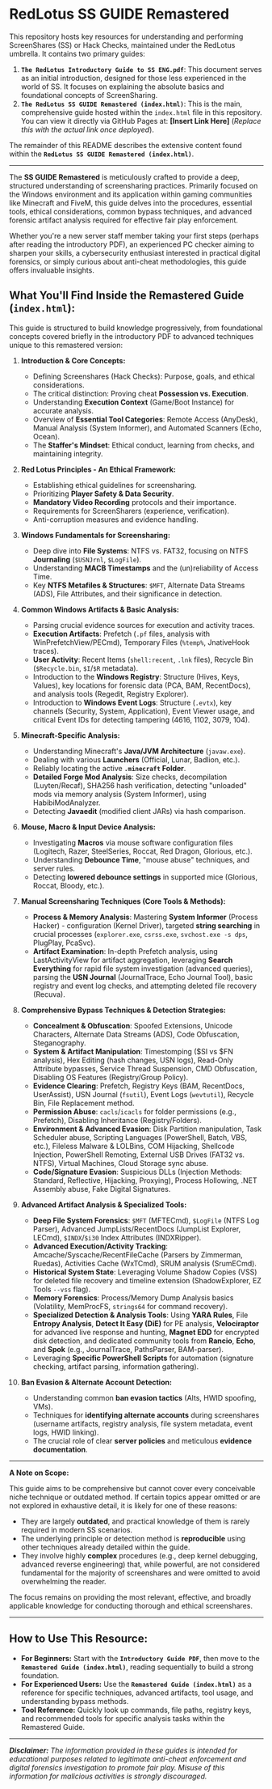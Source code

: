 # RedLotus SS GUIDE Remastered 

This repository hosts key resources for understanding and performing ScreenShares (SS) or Hack Checks, maintained under the RedLotus umbrella. It contains two primary guides:

1.  **`The RedLotus Introductory Guide to SS ENG.pdf`**: This document serves as an initial introduction, designed for those less experienced in the world of SS. It focuses on explaining the absolute basics and foundational concepts of ScreenSharing.
2.  **`The RedLotus SS GUIDE Remastered (index.html)`**: This is the main, comprehensive guide hosted within the `index.html` file in this repository. You can view it directly via GitHub Pages at: **[Insert Link Here]** (*Replace this with the actual link once deployed*).

The remainder of this README describes the extensive content found within the **`RedLotus SS GUIDE Remastered (index.html)`**.

---

The **SS GUIDE Remastered** is meticulously crafted to provide a deep, structured understanding of screensharing practices. Primarily focused on the Windows environment and its application within gaming communities like Minecraft and FiveM, this guide delves into the procedures, essential tools, ethical considerations, common bypass techniques, and advanced forensic artifact analysis required for effective fair play enforcement.

Whether you're a new server staff member taking your first steps (perhaps after reading the introductory PDF), an experienced PC checker aiming to sharpen your skills, a cybersecurity enthusiast interested in practical digital forensics, or simply curious about anti-cheat methodologies, this guide offers invaluable insights.

## What You'll Find Inside the Remastered Guide (`index.html`):

This guide is structured to build knowledge progressively, from foundational concepts covered briefly in the introductory PDF to advanced techniques unique to this remastered version:

1.  **Introduction & Core Concepts:**
    *   Defining Screenshares (Hack Checks): Purpose, goals, and ethical considerations.
    *   The critical distinction: Proving cheat **Possession vs. Execution**.
    *   Understanding **Execution Context** (Game/Boot Instance) for accurate analysis.
    *   Overview of **Essential Tool Categories**: Remote Access (AnyDesk), Manual Analysis (System Informer), and Automated Scanners (Echo, Ocean).
    *   The **Staffer's Mindset**: Ethical conduct, learning from checks, and maintaining integrity.

2.  **Red Lotus Principles - An Ethical Framework:**
    *   Establishing ethical guidelines for screensharing.
    *   Prioritizing **Player Safety & Data Security**.
    *   **Mandatory Video Recording** protocols and their importance.
    *   Requirements for ScreenSharers (experience, verification).
    *   Anti-corruption measures and evidence handling.

3.  **Windows Fundamentals for Screensharing:**
    *   Deep dive into **File Systems**: NTFS vs. FAT32, focusing on NTFS **Journaling** (`$USNJrnl`, `$LogFile`).
    *   Understanding **MACB Timestamps** and the (un)reliability of Access Time.
    *   Key **NTFS Metafiles & Structures**: `$MFT`, Alternate Data Streams (ADS), File Attributes, and their significance in detection.

4.  **Common Windows Artifacts & Basic Analysis:**
    *   Parsing crucial evidence sources for execution and activity traces.
    *   **Execution Artifacts**: Prefetch (`.pf` files, analysis with WinPrefetchView/PECmd), Temporary Files (`%temp%`, JnativeHook traces).
    *   **User Activity**: Recent Items (`shell:recent`, `.lnk` files), Recycle Bin (`$Recycle.bin`, `$I`/`$R` metadata).
    *   Introduction to the **Windows Registry**: Structure (Hives, Keys, Values), key locations for forensic data (PCA, BAM, RecentDocs), and analysis tools (Regedit, Registry Explorer).
    *   Introduction to **Windows Event Logs**: Structure (`.evtx`), key channels (Security, System, Application), Event Viewer usage, and critical Event IDs for detecting tampering (4616, 1102, 3079, 104).

5.  **Minecraft-Specific Analysis:**
    *   Understanding Minecraft's **Java/JVM Architecture** (`javaw.exe`).
    *   Dealing with various **Launchers** (Official, Lunar, Badlion, etc.).
    *   Reliably locating the active **`.minecraft` Folder**.
    *   **Detailed Forge Mod Analysis**: Size checks, decompilation (Luyten/Recaf), SHA256 hash verification, detecting "unloaded" mods via memory analysis (System Informer), using HabibiModAnalyzer.
    *   Detecting **Javaedit** (modified client JARs) via hash comparison.

6.  **Mouse, Macro & Input Device Analysis:**
    *   Investigating **Macros** via mouse software configuration files (Logitech, Razer, SteelSeries, Roccat, Red Dragon, Glorious, etc.).
    *   Understanding **Debounce Time**, "mouse abuse" techniques, and server rules.
    *   Detecting **lowered debounce settings** in supported mice (Glorious, Roccat, Bloody, etc.).

7.  **Manual Screensharing Techniques (Core Tools & Methods):**
    *   **Process & Memory Analysis**: Mastering **System Informer** (Process Hacker) - configuration (Kernel Driver), targeted **string searching** in crucial processes (`explorer.exe`, `csrss.exe`, `svchost.exe -s dps`, PlugPlay, PcaSvc).
    *   **Artifact Examination**: In-depth Prefetch analysis, using LastActivityView for artifact aggregation, leveraging **Search Everything** for rapid file system investigation (advanced queries), parsing the **USN Journal** (JournalTrace, Echo Journal Tool), basic registry and event log checks, and attempting deleted file recovery (Recuva).

8.  **Comprehensive Bypass Techniques & Detection Strategies:**
    *   **Concealment & Obfuscation**: Spoofed Extensions, Unicode Characters, Alternate Data Streams (ADS), Code Obfuscation, Steganography.
    *   **System & Artifact Manipulation**: Timestomping ($SI vs $FN analysis), Hex Editing (hash changes, USN logs), Read-Only Attribute bypasses, Service Thread Suspension, CMD Obfuscation, Disabling OS Features (Registry/Group Policy).
    *   **Evidence Clearing**: Prefetch, Registry Keys (BAM, RecentDocs, UserAssist), USN Journal (`fsutil`), Event Logs (`wevtutil`), Recycle Bin, File Replacement method.
    *   **Permission Abuse**: `cacls`/`icacls` for folder permissions (e.g., Prefetch), Disabling Inheritance (Registry/Folders).
    *   **Environment & Advanced Evasion**: Disk Partition manipulation, Task Scheduler abuse, Scripting Languages (PowerShell, Batch, VBS, etc.), Fileless Malware & LOLBins, COM Hijacking, Shellcode Injection, PowerShell Remoting, External USB Drives (FAT32 vs. NTFS), Virtual Machines, Cloud Storage sync abuse.
    *   **Code/Signature Evasion**: Suspicious DLLs (Injection Methods: Standard, Reflective, Hijacking, Proxying), Process Hollowing, .NET Assembly abuse, Fake Digital Signatures.

9.  **Advanced Artifact Analysis & Specialized Tools:**
    *   **Deep File System Forensics**: `$MFT` (MFTECmd), `$LogFile` (NTFS Log Parser), Advanced JumpLists/RecentDocs (JumpList Explorer, LECmd), `$INDX`/`$i30` Index Attributes (INDXRipper).
    *   **Advanced Execution/Activity Tracking**: Amcache/Syscache/RecentFileCache (Parsers by Zimmerman, Ruedas), Activities Cache (WxTCmd), SRUM analysis (SrumECmd).
    *   **Historical System State**: Leveraging Volume Shadow Copies (VSS) for deleted file recovery and timeline extension (ShadowExplorer, EZ Tools `--vss` flag).
    *   **Memory Forensics**: Process/Memory Dump Analysis basics (Volatility, MemProcFS, `strings64` for command recovery).
    *   **Specialized Detection & Analysis Tools**: Using **YARA Rules**, File **Entropy Analysis**, **Detect It Easy (DiE)** for PE analysis, **Velociraptor** for advanced live response and hunting, **Magnet EDD** for encrypted disk detection, and dedicated community tools from **Rancio**, **Echo**, and **Spok** (e.g., JournalTrace, PathsParser, BAM-parser).
    *   Leveraging **Specific PowerShell Scripts** for automation (signature checking, artifact parsing, information gathering).

10. **Ban Evasion & Alternate Account Detection:**
    *   Understanding common **ban evasion tactics** (Alts, HWID spoofing, VMs).
    *   Techniques for **identifying alternate accounts** during screenshares (username artifacts, registry analysis, file system metadata, event logs, HWID linking).
    *   The crucial role of clear **server policies** and meticulous **evidence documentation**.

---

**A Note on Scope:**

This guide aims to be comprehensive but cannot cover every conceivable niche technique or outdated method. If certain topics appear omitted or are not explored in exhaustive detail, it is likely for one of these reasons:
*   They are largely **outdated**, and practical knowledge of them is rarely required in modern SS scenarios.
*   The underlying principle or detection method is **reproducible** using other techniques already detailed within the guide.
*   They involve highly **complex** procedures (e.g., deep kernel debugging, advanced reverse engineering) that, while powerful, are not considered fundamental for the majority of screenshares and were omitted to avoid overwhelming the reader.

The focus remains on providing the most relevant, effective, and broadly applicable knowledge for conducting thorough and ethical screenshares.

---


## How to Use This Resource:

*   **For Beginners:** Start with the **`Introductory Guide PDF`**, then move to the **`Remastered Guide (index.html)`**, reading sequentially to build a strong foundation.
*   **For Experienced Users:** Use the **`Remastered Guide (index.html)`** as a reference for specific techniques, advanced artifacts, tool usage, and understanding bypass methods.
*   **Tool Reference:** Quickly look up commands, file paths, registry keys, and recommended tools for specific analysis tasks within the Remastered Guide.

---

***Disclaimer:*** *The information provided in these guides is intended for educational purposes related to legitimate anti-cheat enforcement and digital forensics investigation to promote fair play. Misuse of this information for malicious activities is strongly discouraged.*
